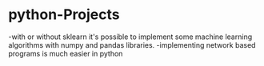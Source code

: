 # python-Projects
-with or without sklearn it's possible to implement some machine learning algorithms with numpy and pandas libraries. 
-implementing network based programs is much easier in python

